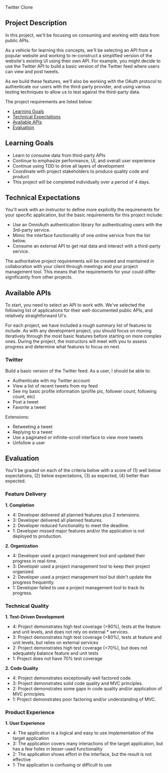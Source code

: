Twitter Clone

## Project Description

In this project, we'll be focusing on consuming and working with data from public APIs.

As a vehicle for learning this concepts, we'll be selecting an API from a popular website and working to re-construct a simplified version of the website's existing UI using their own API. For example, you might decide to use the Twitter API to build a basic version of the Twitter feed where users can view and post tweets.

As we build these features, we'll also be working with the OAuth protocol to authenticate our users with the third-party provider, and using various testing techniques to allow us to test against the third-party data.

The project requirements are listed below:

* [Learning Goals](#learning-goals)
* [Technical Expectations](#technical-expectations)
* [Available APIs](#available-apis)
* [Evaluation](#evaluation)

## <a name="learning-goals"></a> Learning Goals

* Learn to consume data from third-party APIs
* Continue to emphasize performance, UI, and overall user experience
* Continue using TDD to drive all layers of development
* Coordinate with project stakeholders to produce quality code and product
* This project will be completed individually over a period of 4 days.

## <a name="technical-expectations"></a> Technical Expectations

You'll work with an instructor to define more explicitly the requirements for your specific application, but the basic requirements for this project include:

* Use an OmniAuth authentication library for authenticating users with the 3rd-party service.
* Mimic the interface functionality of one online service from the list below.
* Consume an external API to get real data and interact with a third-party service.

The authoritative project requirements will be created and maintained in collaboration with your client through meetings and your project management tool. This means that the requirements for your could differ significantly from other projects.

## <a name="available-apis"></a> Available APIs

To start, you need to select an API to work with. We've selected the following list of applications for their well-documented public APIs, and relatively straightforward UI's.

For each project, we have included a rough summary list of features to include. As with any development project, you should focus on moving iteratively through the most basic features before starting on more complex ones. During the project, the instructors will meet with you to assess progress and determine what features to focus on next.

### Twitter

Build a basic version of the Twitter feed. As a user, I should be able to:

* Authenticate with my Twitter account
* View a list of recent tweets from my feed
* See my basic profile information (profile pic, follower count, following count, etc)
* Post a tweet
* Favorite a tweet

Extensions:

* Retweeting a tweet
* Replying to a tweet
* Use a paginated or infinite-scroll interface to view more tweets
* Unfollow a user

## <a name="evaluation"></a> Evaluation

You'll be graded on each of the criteria below with a score of (1) well below
expectations, (2) below expectations, (3) as expected, (4) better than expected.

### Feature Delivery

**1. Completion**

* 4: Developer delivered all planned features plus 2 extensions.
* 3: Developer delivered all planned features.
* 2: Developer reduced functionality to meet the deadline.
* 1: Developer missed major features and/or the application is not deployed to production.

**2. Organization**

* 4: Developer used a project management tool and updated their progress in real-time.
* 3: Developer used a project management tool to keep their project organized.
* 2: Developer used a project management tool but didn't update the progress frequently.
* 1: Developer failed to use a project management tool to track its progress.

### Technical Quality

**1. Test-Driven Development**

* 4: Project demonstrates high test coverage (>90%), tests at the feature and unit levels, and does not rely on external * services.
* 3: Project demonstrates high test coverage (>80%), tests at feature and unit levels, but relies on external services
* 2: Project demonstrates high test coverage (>70%), but does not adequately balance feature and unit tests
* 1: Project does not have 70% test coverage

**2. Code Quality**

* 4: Project demonstrates exceptionally well factored code.
* 3: Project demonstrates solid code quality and MVC principles.
* 2: Project demonstrates some gaps in code quality and/or application of MVC principles.
* 1: Project demonstrates poor factoring and/or understanding of MVC.

### Product Experience

**1. User Experience**

* 4: The application is a logical and easy to use implementation of the target application
* 3: The application covers many interactions of the target application, but has a few holes in lesser-used functionality
* 2: The application shows effort in the interface, but the result is not effective
* 1: The application is confusing or difficult to use
